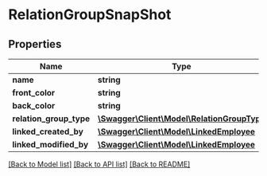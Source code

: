 # RelationGroupSnapShot

## Properties
Name | Type | Description | Notes
------------ | ------------- | ------------- | -------------
**name** | **string** |  | [optional] 
**front_color** | **string** |  | [optional] 
**back_color** | **string** |  | [optional] 
**relation_group_type** | [**\Swagger\Client\Model\RelationGroupType**](RelationGroupType.md) |  | [optional] 
**linked_created_by** | [**\Swagger\Client\Model\LinkedEmployee**](LinkedEmployee.md) |  | [optional] 
**linked_modified_by** | [**\Swagger\Client\Model\LinkedEmployee**](LinkedEmployee.md) |  | [optional] 

[[Back to Model list]](../README.md#documentation-for-models) [[Back to API list]](../README.md#documentation-for-api-endpoints) [[Back to README]](../README.md)


